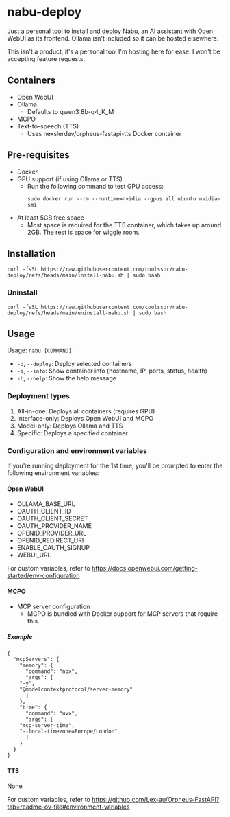 # nabu-deploy

Just a personal tool to install and deploy Nabu, an AI assistant with Open WebUI as its frontend. Ollama isn't included so it can be hosted elsewhere.

This isn't a product, it's a personal tool I'm hosting here for ease. I won't be accepting feature requests.

## Containers
- Open WebUI
- Ollama
  - Defaults to qwen3:8b-q4_K_M
- MCPO
- Text-to-speech (TTS)
  - Uses nexslerdev/orpheus-fastapi-tts Docker container

## Pre-requisites
- Docker
- GPU support (if using Ollama or TTS)
  - Run the following command to test GPU access:
    ```
    sudo docker run --rm --runtime=nvidia --gpus all ubuntu nvidia-smi
    ```
- At least 5GB free space
  - Most space is required for the TTS container, which takes up around 2GB. The rest is space for wiggle room.

## Installation
```
curl -fsSL https://raw.githubusercontent.com/coolssor/nabu-deploy/refs/heads/main/install-nabu.sh | sudo bash
```
### Uninstall
```
curl -fsSL https://raw.githubusercontent.com/coolssor/nabu-deploy/refs/heads/main/uninstall-nabu.sh | sudo bash
```

## Usage
Usage: `nabu [COMMAND]`
- `-d`, `--deploy`: Deploy selected containers
- `-i`, `--info`: Show container info (hostname, IP, ports, status, health)
- `-h`, `--help`: Show the help message

### Deployment types
1. All-in-one: Deploys all containers (requires GPU)
2. Interface-only: Deploys Open WebUI and MCPO
3. Model-only: Deploys Ollama and TTS
4. Specific: Deploys a specified container

### Configuration and environment variables
If you're running deployment for the 1st time, you'll be prompted to enter the following environment variables:
#### Open WebUI
- OLLAMA_BASE_URL
- OAUTH_CLIENT_ID
- OAUTH_CLIENT_SECRET
- OAUTH_PROVIDER_NAME
- OPENID_PROVIDER_URL
- OPENID_REDIRECT_URI
- ENABLE_OAUTH_SIGNUP
- WEBUI_URL

For custom variables, refer to https://docs.openwebui.com/getting-started/env-configuration
#### MCPO
- MCP server configuration
  - MCPO is bundled with Docker support for MCP servers that require this.

##### Example
```
{
  "mcpServers": {
    "memory": {
      "command": "npx",
      "args": [
	"-y",
	"@modelcontextprotocol/server-memory"
      ]
    },
    "time": {
      "command": "uvx",
      "args": [
	"mcp-server-time",
	"--local-timezone=Europe/London"
      ]
    }
  }
}
```
#### TTS
None

For custom variables, refer to https://github.com/Lex-au/Orpheus-FastAPI?tab=readme-ov-file#environment-variables
